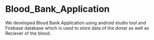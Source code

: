 # Blood_Bank_Application
We developed Blood Bank Application using android studio tool and Firebase database which is used to store data of the donar as well as Reciever of the blood.
